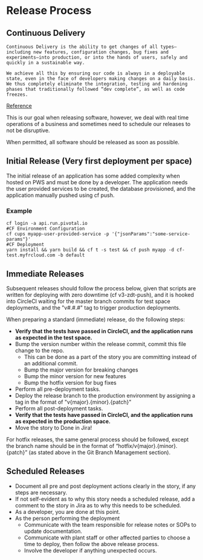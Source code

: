 # Release Process

## Continuous Delivery
``` 
Continuous Delivery is the ability to get changes of all types—including new features, configuration changes, bug fixes and experiments—into production, or into the hands of users, safely and quickly in a sustainable way.

We achieve all this by ensuring our code is always in a deployable state, even in the face of developers making changes on a daily basis. We thus completely eliminate the integration, testing and hardening phases that traditionally followed “dev complete”, as well as code freezes. 
```
[Reference](https://continuousdelivery.com/)

This is our goal when releasing software, however, we deal with real time operations of a business and sometimes need to schedule our releases to not be disruptive. 

When permitted, all software should be released as soon as possible.

## Initial Release (Very first deployment per space)
The initial release of an application has some added complexity when hosted on PWS and must be done by a developer. The application needs the user provided services to be created, the database provisioned, and the application manually pushed using cf push.

### Example
```
cf login -a api.run.pivotal.io
#CF Environment Configuration
cf cups myapp-user-provided-service -p '{"jsonParams":"some-service-params"}'
#CF Deployment
yarn install && yarn build && cf t -s test && cf push myapp -d cf-test.myfrcloud.com -b default
```

## Immediate Releases
Subsequent releases should follow the process below, given that scripts are written for deploying with zero downtime (cf v3-zdt-push), and it is hooked into CircleCI waiting for the master branch commits for test space deployments, and the "v#.#.#" tag to trigger production deployments.

When preparing a standard (immediate) release, do the following steps:

- **Verify that the tests have passed in CircleCI, and the application runs as expected in the test space.**
- Bump the version number within the release commit, commit this file change to the repo.
    - This can be done as a part of the story you are committing instead of an additional commit.
    - Bump the major version for breaking changes
    - Bump the minor version for new features
    - Bump the hotfix version for bug fixes
- Perform all pre-deployment tasks.
- Deploy the release branch to the production environment by assigning a tag in the format of "v{major}.{minor}.{patch}"
- Perform all post-deployment tasks.
- **Verify that the tests have passed in CircleCI, and the application runs as expected in the production space.**
- Move the story to Done in Jira!

For hotfix releases, the same general process should be followed, except the branch name should be in the format of “hotfix/v{major}.{minor}.{patch}” (as stated above in the Git Branch Management section).

## Scheduled Releases
- Document all pre and post deployment actions clearly in the story, if any steps are necessary.
- If not self-evident as to why this story needs a scheduled release, add a comment to the story in Jira as to why this needs to be scheduled.
- As a developer, you are done at this point.
- As the person performing the deployment
    - Communicate with the team responsible for release notes or SOPs to update documentation.
    - Communicate with plant staff or other affected parties to choose a time to deploy, then follow the above release process. 
    - Involve the developer if anything unexpected occurs.